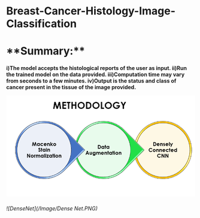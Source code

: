 # Breast-Cancer-Histology-Image-Classification
<h1>**Summary:**
<h4>
i)The model accepts the histological reports of the user as input.                                                                        
ii)Run the trained model on the data provided.                                                                                             
iii)Computation time may vary from seconds to a few minutes.                                                                              
iv)Output is the status and class of cancer present in the tissue of the image provided.                                                   

![Methodology](/Image/Methods.PNG)


<h6>
![DenseNet](/Image/Dense Net.PNG)
